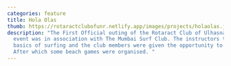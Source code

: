 ```yaml
---
categories: feature
title: Hola Olas
thumb: https://rotaractclubofunr.netlify.app/images/projects/holaolas.jpeg
description: "The First Official outing of the Rotaract Club of Ulhasnagar. The
  event was in association with The Mumbai Surf Club. The instructors taught the
  basics of surfing and the club members were given the opportunity to surf.
  After which some beach games were organised. "
---
```

